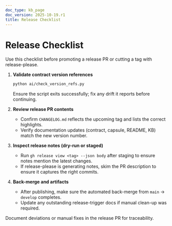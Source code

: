 ```yaml
---
doc_type: kb_page
doc_version: 2025-10-19.r1
title: Release Checklist
---
```


# Release Checklist

Use this checklist before promoting a release PR or cutting a tag with release-please.

1. **Validate contract version references**

   ```bash
   python ai/check_version_refs.py
   ```

   Ensure the script exits successfully; fix any drift it reports before continuing.

2. **Review release PR contents**
   - Confirm `CHANGELOG.md` reflects the upcoming tag and lists the correct highlights.
   - Verify documentation updates (contract, capsule, README, KB) match the new version number.

3. **Inspect release notes (dry-run or staged)**
   - Run `gh release view <tag> --json body` after staging to ensure notes mention the latest changes.
   - If release-please is generating notes, skim the PR description to ensure it captures the right commits.

4. **Back-merge and artifacts**
   - After publishing, make sure the automated back-merge from `main` → `develop` completes.
   - Update any outstanding release-trigger docs if manual clean-up was required.

Document deviations or manual fixes in the release PR for traceability.
